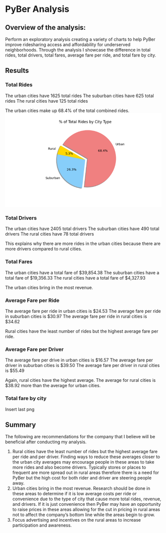 # PyBer Analysis

## Overview of the analysis: 

Perform an exploratory analysis creating a variety of charts to help PyBer improve ridesharing access and affordability for underserved neighborhoods. Through the analysis I showcase the difference in total rides, total drivers, total fares, average fare per ride, and total fare by city. 

## Results 

### Total Rides
The urban cities have 1625 total rides
The suburban cities have 625 total rides
The rural cities have 125 total rides

The urban cities make up 68.4% of the total combined rides. 
![Fig6.png](https://github.com/jaousley/PyBer_Analysis/blob/main/Analysis/Fig6.png)

### Total Drivers 
The urban cities have 2405 total drivers
The suburban cities have 490 total drivers
The rural cities have 78 total drivers

This explains why there are more rides in the urban cities because there are more drivers compared to rural cities. 

### Total Fares
The urban cities have a total fare of $39,854.38
The suburban cities have a total fare of $19,356.33
The rural cities have a total fare of $4,327.93

The urban cities bring in the most revenue. 

### Average Fare per Ride
The average fare per ride in urban cities is $24.53
The average fare per ride in suburban cities is $30.97
The average fare per ride in rural cities is $34.62

Rural cities have the least number of rides but the highest average fare per ride.

### Average Fare per Driver
The average fare per drive in urban cities is $16.57
The average fare per driver in suburban cities is $39.50
The average fare per driver in rural cities is $55.49

Again, rural cities have the highest average. The average for rural cities is $38.92 more than the average for urban cities. 

### Total fare by city

Insert last png

## Summary

The following are recommendations for the company that I believe will be beneficial after conducting my analysis. 

1.	Rural cities have the least number of rides but the highest average fare per ride and per driver. Finding ways to reduce these averages closer to the urban city averages may encourage people in these areas to take more rides and also become drivers. Typically stores or places to frequent are more spread out in rural areas therefore there is a need for PyBer but the high cost for both rider and driver are steering people away. 
2.	Urban cities bring in the most revenue. Research should be done in these areas to determine if it is low average costs per ride or convenience due to the type of city that cause more total rides, revenue, and drivers. If it is just convenience then PyBer may have an opportunity to raise prices in these areas allowing for the cut in pricing in rural areas not to affect the company’s bottom line while the areas begin to grow. 
3.	Focus advertising and incentives on the rural areas to increase participation and awareness.  
